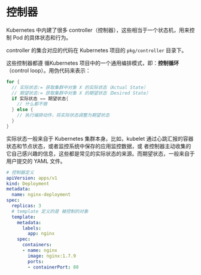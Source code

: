 # 控制器

Kubernetes 中内建了很多 controller（控制器），这些相当于一个状态机，用来控制 Pod 的具体状态和行为。

controller 的集合对应的代码在 Kubernetes 项目的 `pkg/controller` 目录下。

这些控制器都遵 循Kubernetes 项目中的一个通用编排模式，即：**控制循环**（control loop）。用伪代码来表示：

```go
for {
  // 实际状态:= 获取集群中对象 X 的实际状态（Actual State）
  // 期望状态:= 获取集群中对象 X 的期望状态（Desired State）
  if 实际状态 == 期望状态{
    // 什么都不做
  } else {
    // 执行编排动作，将实际状态调整为期望状态
  }
}
```

实际状态一般来自于 Kubernetes 集群本身。比如，kubelet 通过心跳汇报的容器状态和节点状态，或者监控系统中保存的应用监控数据，或
者控制器主动收集的它自己感兴趣的信息，这些都是常见的实际状态的来源。而期望状态，一般来自于用户提交的 YAML 文件。

```yml
# 控制器定义
apiVersion: apps/v1
kind: Deployment
metadata:
  name: nginx-deployment
spec:
  replicas: 3
  # template 定义的是 被控制的对象
  template:
    metadata:
      labels:
        app: nginx
    spec:
      containers:
      - name: nginx
        image: nginx:1.7.9
        ports:
        - containerPort: 80
```
